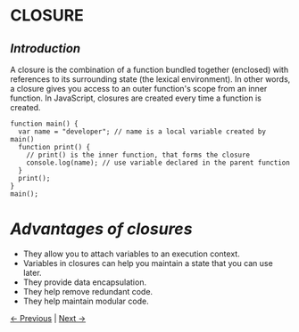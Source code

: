 # CLOSURE

## _Introduction_
A closure is the combination of a function bundled together (enclosed) with references to its surrounding state (the lexical environment). In other words, a closure gives you access to an outer function's scope from an inner function. In JavaScript, closures are created every time a function is created.

```
function main() {
  var name = "developer"; // name is a local variable created by main()
  function print() {
    // print() is the inner function, that forms the closure
    console.log(name); // use variable declared in the parent function
  }
  print();
}
main();
```

# _Advantages of closures_
- They allow you to attach variables to an execution context.
- Variables in closures can help you maintain a state that you can use later.
- They provide data encapsulation.
- They help remove redundant code.
- They help maintain modular code.

[← Previous](../2.Types%20in%20javascript/2.4%20Type%20coercion.md) | [Next →](./3.2%20Prototypal%20Inheritance.md)